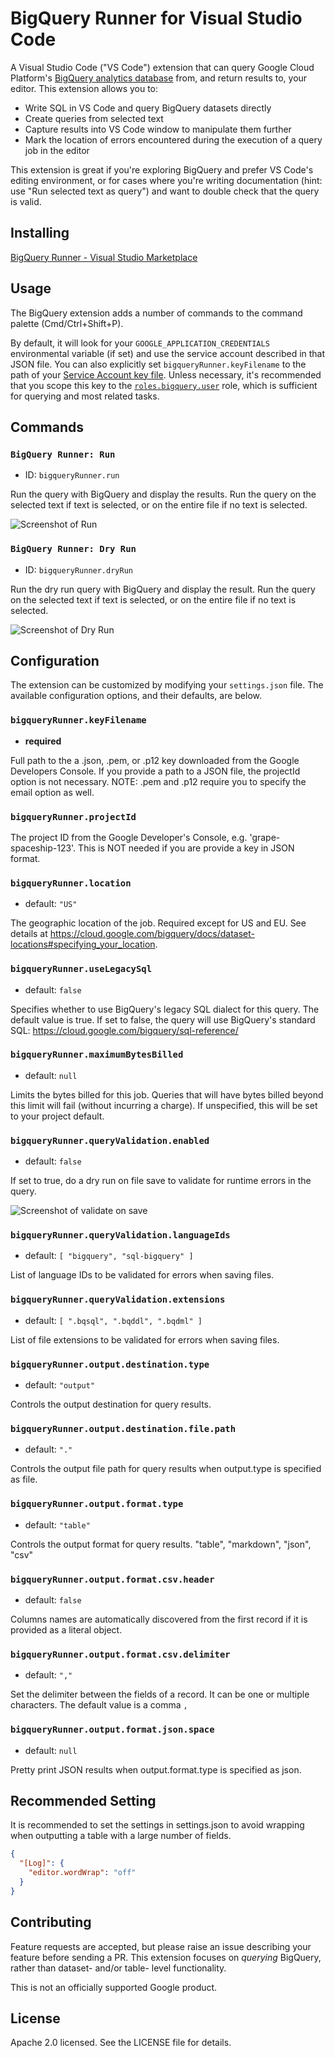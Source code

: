 # BigQuery Runner for Visual Studio Code

A Visual Studio Code ("VS Code") extension that can query Google Cloud Platform's [BigQuery analytics database](https://cloud.google.com/bigquery/) from, and return results to, your editor. This extension allows you to:

- Write SQL in VS Code and query BigQuery datasets directly
- Create queries from selected text
- Capture results into VS Code window to manipulate them further
- Mark the location of errors encountered during the execution of a query job in the editor

This extension is great if you're exploring BigQuery and prefer VS Code's editing environment, or for cases where you're writing documentation (hint: use "Run selected text as query") and want to double check that the query is valid.

## Installing

[BigQuery Runner \- Visual Studio Marketplace](https://marketplace.visualstudio.com/items?itemName=minodisk.bigquery-runner)

## Usage

The BigQuery extension adds a number of commands to the command palette (Cmd/Ctrl+Shift+P).

By default, it will look for your `GOOGLE_APPLICATION_CREDENTIALS` environmental variable (if set) and use the service account described in that JSON file. You can also explicitly set `bigqueryRunner.keyFilename` to the path of your [Service Account key file](https://cloud.google.com/docs/authentication/getting-started). Unless necessary, it's recommended that you scope this key to the [`roles.bigquery.user`](https://cloud.google.com/bigquery/docs/access-control#permissions_and_roles) role, which is sufficient for querying and most related tasks.

## Commands

### `BigQuery Runner: Run`

- ID: `bigqueryRunner.run`

Run the query with BigQuery and display the results. Run the query on the selected text if text is selected, or on the entire file if no text is selected.

![Screenshot of Run](screenshots/run.gif)

### `BigQuery Runner: Dry Run`

- ID: `bigqueryRunner.dryRun`

Run the dry run query with BigQuery and display the result. Run the query on the selected text if text is selected, or on the entire file if no text is selected.

![Screenshot of Dry Run](screenshots/dry-run.gif)

## Configuration

The extension can be customized by modifying your `settings.json` file. The available configuration options, and their defaults, are below.

### `bigqueryRunner.keyFilename`

- **required**

Full path to the a .json, .pem, or .p12 key downloaded from the Google Developers Console. If you provide a path to a JSON file, the projectId option is not necessary. NOTE: .pem and .p12 require you to specify the email option as well.

### `bigqueryRunner.projectId`

The project ID from the Google Developer's Console, e.g. 'grape-spaceship-123'. This is NOT needed if you are provide a key in JSON format.

### `bigqueryRunner.location`

- default: `"US"`

The geographic location of the job. Required except for US and EU. See details at https://cloud.google.com/bigquery/docs/dataset-locations#specifying_your_location.

### `bigqueryRunner.useLegacySql`

- default: `false`

Specifies whether to use BigQuery's legacy SQL dialect for this query. The default value is true. If set to false, the query will use BigQuery's standard SQL: https://cloud.google.com/bigquery/sql-reference/

### `bigqueryRunner.maximumBytesBilled`

- default: `null`

Limits the bytes billed for this job. Queries that will have bytes billed beyond this limit will fail (without incurring a charge). If unspecified, this will be set to your project default.

### `bigqueryRunner.queryValidation.enabled`

- default: `false`

If set to true, do a dry run on file save to validate for runtime errors in the query.

![Screenshot of validate on save](screenshots/query-validation.gif)

### `bigqueryRunner.queryValidation.languageIds`

- default: `[ "bigquery", "sql-bigquery" ]`

List of language IDs to be validated for errors when saving files.

### `bigqueryRunner.queryValidation.extensions`

- default: `[ ".bqsql", ".bqddl", ".bqdml" ]`

List of file extensions to be validated for errors when saving files.

### `bigqueryRunner.output.destination.type`

- default: `"output"`

Controls the output destination for query results.

### `bigqueryRunner.output.destination.file.path`

- default: `"."`

Controls the output file path for query results when output.type is specified as file.

### `bigqueryRunner.output.format.type`

- default: `"table"`

Controls the output format for query results. "table", "markdown", "json", "csv"

### `bigqueryRunner.output.format.csv.header`

- default: `false`

Columns names are automatically discovered from the first record if it is provided as a literal object.

### `bigqueryRunner.output.format.csv.delimiter`

- default: `","`

Set the delimiter between the fields of a record. It can be one or multiple characters. The default value is a comma `,`

### `bigqueryRunner.output.format.json.space`

- default: `null`

Pretty print JSON results when output.format.type is specified as json.

## Recommended Setting

It is recommended to set the settings in settings.json to avoid wrapping when outputting a table with a large number of fields.

```json:settings.json
{
  "[Log]": {
    "editor.wordWrap": "off"
  }
}
```

## Contributing

Feature requests are accepted, but please raise an issue describing your feature before sending a PR. This extension focuses on _querying_ BigQuery, rather than dataset- and/or table- level functionality.

This is not an officially supported Google product.

## License

Apache 2.0 licensed. See the LICENSE file for details.
